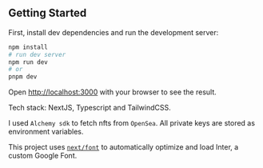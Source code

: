 ## Getting Started

First, install dev dependencies and run the development server:

```bash
npm install
# run dev server
npm run dev
# or
pnpm dev
```

Open [http://localhost:3000](http://localhost:3000) with your browser to see the result.

Tech stack: NextJS, Typescript and TailwindCSS.

I used `Alchemy sdk` to fetch nfts from `OpenSea`. All private keys are stored as environment variables.

This project uses [`next/font`](https://nextjs.org/docs/basic-features/font-optimization) to automatically optimize and load Inter, a custom Google Font.
